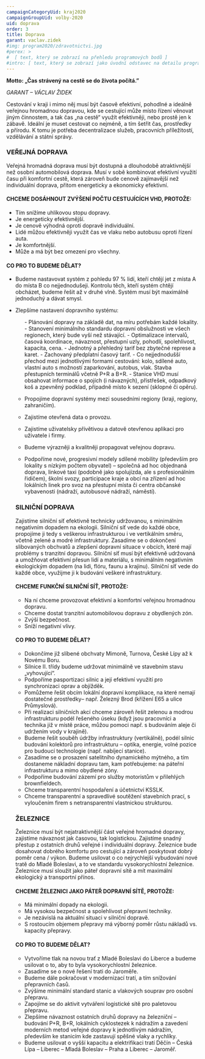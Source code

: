```yaml
---
campaignCategoryUid: kraj2020
campaignGroupUid: volby-2020
uid: doprava
order: 3
title: Doprava
garant: vaclav.zidek
#img: program2020/zdravotnictvi.jpg
#perex: >
#  [ text, který se zobrazí na přehledu programových bodů ]
#intro: [ text, který se zobrazí jako úvodní odstavec na detailu programového bodu ]
---
```


__Motto: „Čas strávený na cestě se do života počítá.”__

_GARANT – VÁCLAV ŽIDEK_

Cestování v kraji i mimo něj musí být časově efektivní, pohodlné a ideálně veřejnou hromadnou dopravou, kde se cestující může místo řízení věnovat jiným činnostem, a tak čas „na cestě“ využít efektivněji, nebo prostě jen k zábavě. Ideální je muset cestovat co nejméně, a tím šetřit čas, prostředky a přírodu. K tomu je potřeba decentralizace služeb, pracovních příležitostí, vzdělávání a státní správy.

### VEŘEJNÁ DOPRAVA

Veřejná hromadná doprava musí být dostupná a dlouhodobě atraktivnější než osobní automobilová doprava. Musí v sobě kombinovat efektivní využití času při komfortní cestě, která zároveň bude cenově zajímavější než individuální doprava, přitom energeticky a ekonomicky efektivní.

#### CHCEME DOSÁHNOUT ZVÝŠENÍ POČTU CESTUJÍCÍCH VHD, PROTOŽE: 

- Tím snížíme uhlíkovou stopu dopravy.
- Je energeticky efektivnější.
- Je cenově výhodná oproti dopravě individuální.
- Lidé můžou efektivněji využít čas ve vlaku nebo autobusu oproti řízení auta.
- Je komfortnější. 
- Může a má být bez omezení pro všechny.
      
#### CO PRO TO BUDEME DĚLAT? 

- Budeme nastavovat systém z pohledu 97 % lidí, kteří chtějí jet z místa A do místa B co nejjednodušeji. Kontrolu těch, kteří systém chtějí obcházet, budeme řešit až v druhé vlně. Systém musí být maximálně jednoduchý a dávat smysl.
- Zlepšíme nastavení dopravního systému: 
    <ul>
    - Plánování dopravy na základě dat, na míru potřebám každé lokality. 
    - Stanovení minimálního standardu dopravní obslužnosti ve všech regionech, který bude vyší než stávající.
    - Optimalizace intervalů, časová koordinace, návaznost, přestupní uzly, pohodlí, spolehlivost, kapacita, cena.
    - Jednotný a přehledný tarif bez zbytečné represe a karet.
    - Zachovaný předplatní časový tarif.
    - Co nejjednodušší přechod mezi jednotlivými formami cestování: kolo, sdílené auto, vlastní auto s možností zaparkování, autobus, vlak. Stavba přestupních terminálů včetně P+R a B+R.
    - Stanice VHD musí obsahovat informace o spojích (i návazných), přístřešek, odpadkový koš a zpevněný podklad, případně místo k sezení (sklopné či opěru).

- Propojíme dopravní systémy mezi sousedními regiony (kraji, regiony, zahraničím).
- Zajistíme otevřená data o provozu. 
- Zajistíme uživatelsky přívětivou a datově otevřenou aplikaci pro uživatele i firmy. 
- Budeme výrazněji a kvalitněji propagovat veřejnou dopravu.
- Podpoříme nové, progresivní modely sdílené mobility (především pro lokality s nízkým počtem obyvatel) – společná ad hoc objednaná doprava, linkové taxi (podobně jako spolujízda, ale s profesionálním řidičem), školní svozy, participace kraje a obcí na zřízení ad hoc lokálních linek pro svoz na přestupní místa či centra občanské vybavenosti (nádraží, autobusové nádraží, náměstí).

### SILNIČNÍ DOPRAVA

Zajistíme silniční síť efektivně technicky udržovanou, s minimálním negativním dopadem na ekologii. Silniční síť vede do každé obce, propojíme ji tedy s veškerou infrastrukturou i ve vertikálním směru, včetně zelené a modré infrastruktury. Zasadíme se o dokončení slibovaných obchvatů a zlepšení dopravní situace v obcích, které mají problémy s tranzitní dopravou.
Silniční síť musí být efektivně udržovaná a umožňovat efektivní přesun lidí a materiálu, s minimálním negativním ekologickým dopadem (na lidi, flóru, faunu a krajinu). Silniční síť vede do každé obce, využijme ji k budování veškeré infrastruktury.
      
#### CHCEME FUNKČNÍ SILNIČNÍ SÍŤ, PROTOŽE: 

- Na ní chceme provozovat efektivní a komfortní veřejnou hromadnou dopravu.
- Chceme dostat tranzitní automobilovou dopravu z obydlených zón.
- Zvýší bezpečnost.
- Sníží negativní vlivy.
      
#### CO PRO TO BUDEME DĚLAT? 

- Dokončíme již slíbené obchvaty Mimoně, Turnova, České Lípy až k Novému Boru.
- Silnice II. třídy budeme udržovat minimálně ve stavebním stavu „vyhovující“. 
- Podpoříme pasportizaci silnic a její efektivní využití pro synchronizaci oprav a objížděk. 
- Pomůžeme řešit obcím lokální dopravní komplikace, na které nemají dostatečné prostředky– např. Železný Brod (křížení E65 a ulice Průmyslová). 
- Při realizaci silničních akcí chceme zároveň řešit zelenou a modrou infrastrukturu podél řešeného úseku (když jsou pracovníci a technika již v místě práce, můžou pomoci např. s budováním aleje či udržením vody v krajině).
- Budeme řešit souběh údržby infrastruktury (vertikálně), podél silnic budování kolektorů pro infrastrukturu – optika, energie, volné pozice pro budoucí technologie (např. nabíjecí stanice). 
- Zasadíme se o prosazení satelitního dynamického mýtného, a tím dostaneme nákladní dopravu tam, kam potřebujeme: na páteřní infrastrukturu a mimo obydlené zóny.
- Podpoříme budování zázemí pro služby motoristům v přilehlých brownfieldech. 
- Chceme transparentní hospodaření a účetnictví KSSLK.
- Chceme transparentní a spravedlivé soutěžení stavebních prací, s vyloučením firem s netransparentní vlastnickou strukturou.

### ŽELEZNICE 

Železnice musí být nejatraktivnější část veřejné hromadné dopravy, zajistíme návaznost jak časovou, tak logistickou. Zajistíme snadný přestup z ostatních druhů veřejné i individuální dopravy. Železnice bude dosahovat dobrého komfortu pro cestující a zároveň poskytovat dobrý poměr cena / výkon. Budeme usilovat o co nejrychlejší vybudování nové tratě do Mladé Boleslavi, a to ve standardu vysokorychlostní železnice. Železnice musí sloužit jako páteř dopravní sítě a mít maximální ekologický a transportní přínos.

#### CHCEME ŽELEZNICI JAKO PÁTEŘ DOPRAVNÍ SÍTĚ, PROTOŽE: 
      
- Má minimální dopady na ekologii.
- Má vysokou bezpečnost a spolehlivost přepravní techniky.
- Je nezávislá na aktuální situaci v silniční dopravě.
- S rostoucím objemem přepravy má výborný poměr růstu nákladů vs. kapacity přepravy.
      
#### CO PRO TO BUDEME DĚLAT? 

- Vytvoříme tlak na novou trať z Mladé Boleslavi do Liberce a budeme usilovat o to, aby to byla vysokorychlostní železnice.
- Zasadíme se o nové řešení trati do Jaroměře.
- Budeme dále pokračovat v modernizací tratí, a tím snížování přepravních časů.
- Zvýšíme minimální standard stanic a vlakových souprav pro osobní přepravu.
- Zapojíme se do aktivit vytváření logistické sítě pro paletovou přepravu.
- Zlepšíme návaznost ostatních druhů dopravy na železniční – budování P+R, B+R, lokálních cyklostezek k nádražím a zavedení moderních metod veřejné dopravy k jednotlivým nádražím, především ke stanicím kde zastavují spěšné vlaky a rychlíky.
- Budeme usilovat o vyšší kapacitu a elektrifikaci tratí Děčín – Česká Lípa – Liberec – Mladá Boleslav – Praha a Liberec – Jaroměř.